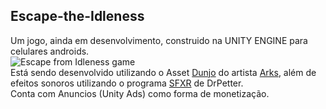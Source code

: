 ## Escape-the-Idleness
Um jogo, ainda em desenvolvimento, construido na UNITY ENGINE para celulares androids. <br/>
![Escape from Idleness game](https://media2.giphy.com/media/hRxhnKRuLh5LwZn3Qr/giphy.gif)
<br/>
Está sendo desenvolvido utilizando o Asset [Dunjo](https://arks.itch.io/dungeon-platform-tileset) do artista [Arks](https://itch.io/profile/arks),
além de efeitos sonoros utilizando o programa [SFXR](http://www.drpetter.se/project_sfxr.html) de DrPetter. <br/>
Conta com Anuncios (Unity Ads) como forma de monetização.
